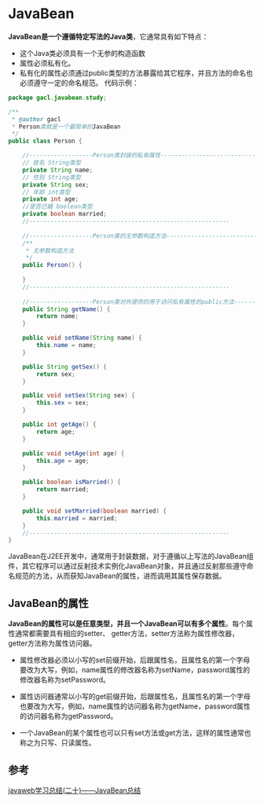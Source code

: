# JavaBean
**JavaBean是一个遵循特定写法的Java类**，它通常具有如下特点：
* 这个Java类必须具有一个无参的构造函数
* 属性必须私有化。
* 私有化的属性必须通过public类型的方法暴露给其它程序，并且方法的命名也必须遵守一定的命名规范。
代码示例：
```java
package gacl.javabean.study;

/**
 * @author gacl
 * Person类就是一个最简单的JavaBean
 */
public class Person {

    //------------------Person类封装的私有属性---------------------------------------
    // 姓名 String类型
    private String name;
    // 性别 String类型
    private String sex;
    // 年龄 int类型
    private int age;
    //是否已婚 boolean类型
    private boolean married;
    //---------------------------------------------------------
    
    //------------------Person类的无参数构造方法---------------------------------------
    /**
     * 无参数构造方法
     */
    public Person() {
        
    }
    //---------------------------------------------------------
    
    //------------------Person类对外提供的用于访问私有属性的public方法---------------------------------------
    public String getName() {
        return name;
    }

    public void setName(String name) {
        this.name = name;
    }

    public String getSex() {
        return sex;
    }

    public void setSex(String sex) {
        this.sex = sex;
    }

    public int getAge() {
        return age;
    }

    public void setAge(int age) {
        this.age = age;
    }

    public boolean isMarried() {
        return married;
    }

    public void setMarried(boolean married) {
        this.married = married;
    }
    //---------------------------------------------------------
}
```
JavaBean在J2EE开发中，通常用于封装数据，对于遵循以上写法的JavaBean组件，其它程序可以通过反射技术实例化JavaBean对象，并且通过反射那些遵守命名规范的方法，从而获知JavaBean的属性，进而调用其属性保存数据。
## JavaBean的属性
**JavaBean的属性可以是任意类型，并且一个JavaBean可以有多个属性**。每个属性通常都需要具有相应的setter、 getter方法，setter方法称为属性修改器，getter方法称为属性访问器。
* 属性修改器必须以小写的set前缀开始，后跟属性名，且属性名的第一个字母要改为大写，例如，name属性的修改器名称为setName，password属性的修改器名称为setPassword。 

* 属性访问器通常以小写的get前缀开始，后跟属性名，且属性名的第一个字母也要改为大写，例如，name属性的访问器名称为getName，password属性的访问器名称为getPassword。 
* 一个JavaBean的某个属性也可以只有set方法或get方法，这样的属性通常也称之为只写、只读属性。
## 参考
[javaweb学习总结(二十)——JavaBean总结](https://www.cnblogs.com/xdp-gacl/p/3871730.html)